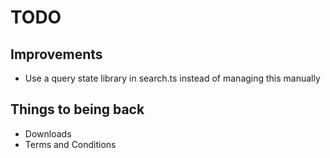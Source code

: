 # TODO

## Improvements

* Use a query state library in search.ts instead of managing this manually

## Things to being back

* Downloads
* Terms and Conditions

